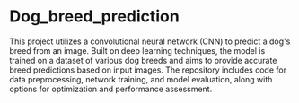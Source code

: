 ﻿# Dog_breed_prediction

This project utilizes a convolutional neural network (CNN) to predict a dog's breed from an image. Built on deep learning techniques, the model is trained on a dataset of various dog breeds and aims to provide accurate breed predictions based on input images. The repository includes code for data preprocessing, network training, and model evaluation, along with options for optimization and performance assessment.
